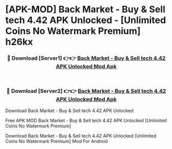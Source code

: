 # [APK-MOD] Back Market - Buy & Sell tech 4.42 APK Unlocked - [Unlimited Coins No Watermark Premium] h26kx



<div align="center">
<h3>🔴 Download [Server1] 👉👉 <a href="https://momento.my/?title=Back_Market_-_Buy_&_Sell_tech_4.42_APK_Unlocked">Back Market - Buy & Sell tech 4.42 APK Unlocked Mod Apk</a></h3><br>

<h3>🔴 Download [Server2] 👉👉 <a href="https://momento.my/?title=Back_Market_-_Buy_&_Sell_tech_4.42_APK_Unlocked">Back Market - Buy & Sell tech 4.42 APK Unlocked Mod Apk</a></h3>
</div>



Download Back Market - Buy & Sell tech 4.42 APK Unlocked 

Free APK MOD Back Market - Buy & Sell tech 4.42 APK Unlocked [Unlimited Coins No Watermark Premium]

Download Back Market - Buy & Sell tech 4.42 APK Unlocked [Unlimited Coins No Watermark Premium] Mod For Android

